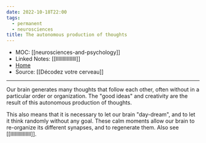 ```yaml
---
date: 2022-10-18T22:00
tags:
  - permanent
  - neurosciences
title: The autonomous production of thoughts
---
```

- MOC: [[neurosciences-and-psychology]]
- Linked Notes: [[IIIIllllIIIIlll]]
- [Home](https://misudashi.ga/)
- Source: [[Décodez votre cerveau]]
---------- 
Our brain generates many thoughts that follow each other, often without in a particular order or organization. The "good ideas" and creativity are the result of this autonomous production of thoughts.

This also means that it is necessary to let our brain "day-dream", and to let it think randomly without any goal. These calm moments allow our brain to re-organize its different synapses, and to regenerate them. Also see [[IIIIllllIIIIlll]].